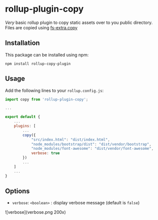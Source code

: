 # rollup-plugin-copy

*Very* basic rollup plugin to copy static assets over to you public directory. Files are copied using [fs-extra.copy](https://github.com/jprichardson/node-fs-extra/blob/master/docs/copy.md) 

## Installation

This package can be installed using npm:

```
npm install rollup-copy-plugin
```

## Usage

Add the following lines to your `rollup.config.js`:

```javascript
import copy from 'rollup-plugin-copy';

...

export default {
    ...
    plugins: [
        ...
        copy({
            "src/index.html": "dist/index.html",
            "node_modules/bootstrap/dist": "dist/vendor/bootstrap",
            "node_modules/font-awesome": "dist/vendor/font-awesome",
            verbose: true
        })
        ...
    ]
    ...
}
```

## Options

* `verbose`: `<boolean>` : display verbose message  (default is `false`)

![verbose](verbose.png 200x)

